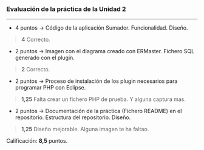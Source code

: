 ### Evaluación de la práctica de la Unidad 2
---

* 4 puntos -> Código de la aplicación Sumador. Funcionalidad. Diseño.
> **4** Correcto.
* 2 puntos -> Imagen con el diagrama creado con ERMaster. Fichero SQL generado con el plugin.
> **2** Correcto.
* 2 puntos -> Proceso de instalación de los plugin necesarios para programar PHP con Eclipse.
> **1,25** Falta crear un fichero PHP de prueba. Y alguna captura mas.
* 2 puntos -> Documentación de la práctica (Fichero README) en el repositorio. Estructura del repositorio. Diseño.
> **1,25** Diseño mejorable. Alguna imagen te ha faltao.

Calificación: **8,5** puntos.
